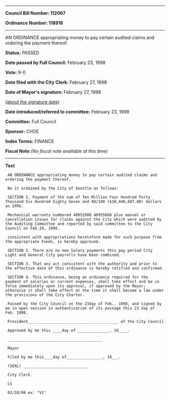 

********

**Council Bill Number: 112067**
   
**Ordinance Number: 118916**
********

 AN ORDINANCE appropriating money to pay certain audited claims and ordering the payment thereof.

**Status:** PASSED
   
**Date passed by Full Council:** February 23, 1998
   
**Vote:** 9-0
   
**Date filed with the City Clerk:** February 27, 1998
   
**Date of Mayor's signature:** February 27, 1998
   
[(about the signature date)](/~public/approvaldate.htm)
   
   
   
**Date introduced/referred to committee:** February 23, 1998
   
**Committee:** Full Council
   
**Sponsor:** CHOE
   
   
**Index Terms:** FINANCE

**Fiscal Note:**_(No fiscal note available at this time)_

********

**Text**
   
```
 AN ORDINANCE appropriating money to pay certain audited claims and ordering the payment thereof.

 Be it ordained by the City of Seattle as follows:

 SECTION 1. Payment of the sum of Ten Million Four Hundred Forty Thousand Six Hundred Eighty Seven and 88/100 ($10,440,687.88) dollars on SFMS.

 Mechanical warrants numbered 40952900 40955868 plus manual or cancellation issues for claims against the City which were audited by the Auditing Committee and reported by said committee to the City Council on Feb.19, 1998.

 consistent with appropriations heretofore made for such purpose from the appropriate Funds, is hereby approved.

 SECTION 2. There are no new Salary payments this pay period City Light and General City payrolls have been combined.

 SECTION 3. That any act consistent with the authority and prior to the effective date of this ordinance is hereby ratified and confirmed.

 SECTION 4. This ordinance, being an ordinance required for the payment of salaries or current expenses, shall take effect and be in force immediately upon its approval, if approved by the Mayor; otherwise it shall take effect at the time it shall become a law under the provisions of the City Charter.

 Passed by the City Council on the 23day of Feb.. 1998, and signed by me in open session in authentication of its passage this 23 day of Feb. 1998.

 President________________________________________ of the City Council

 Approved by me this ____day of ______________, 19____.

 __________________________________________

 Mayor

 Filed by me this____day of________________, 19___.

 (SEAL) _____________________________

 City Clerk

 LS

 02/18/98 ex: "V1"

```
